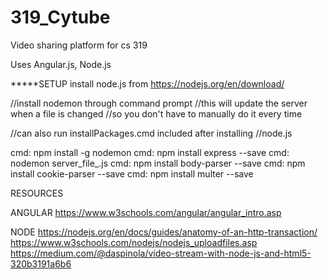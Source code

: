 # 319_Cytube

Video sharing platform for cs 319

Uses Angular.js, Node.js



*****SETUP
install node.js from https://nodejs.org/en/download/

//install nodemon through command prompt
//this will update the server when a file is changed
//so you don't have to manually do it every time

//can also run installPackages.cmd included after installing
//node.js

cmd: npm install -g nodemon
cmd: npm install express --save
cmd: nodemon server_file_.js
cmd: npm install body-parser --save
cmd: npm install cookie-parser --save
cmd: npm install multer --save

RESOURCES

ANGULAR
https://www.w3schools.com/angular/angular_intro.asp

NODE
https://nodejs.org/en/docs/guides/anatomy-of-an-http-transaction/
https://www.w3schools.com/nodejs/nodejs_uploadfiles.asp
https://medium.com/@daspinola/video-stream-with-node-js-and-html5-320b3191a6b6